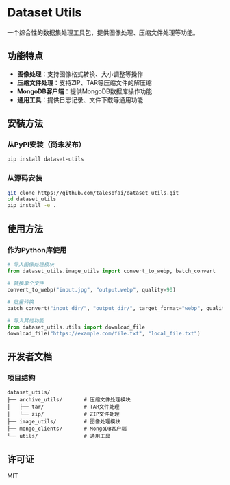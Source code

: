 # Dataset Utils

一个综合性的数据集处理工具包，提供图像处理、压缩文件处理等功能。

## 功能特点

- **图像处理**：支持图像格式转换、大小调整等操作
- **压缩文件处理**：支持ZIP、TAR等压缩文件的解压缩
- **MongoDB客户端**：提供MongoDB数据库操作功能
- **通用工具**：提供日志记录、文件下载等通用功能

## 安装方法

### 从PyPI安装（尚未发布）

```bash
pip install dataset-utils
```

### 从源码安装

```bash
git clone https://github.com/talesofai/dataset_utils.git
cd dataset_utils
pip install -e .
```

## 使用方法

### 作为Python库使用

```python
# 导入图像处理模块
from dataset_utils.image_utils import convert_to_webp, batch_convert

# 转换单个文件
convert_to_webp("input.jpg", "output.webp", quality=90)

# 批量转换
batch_convert("input_dir/", "output_dir/", target_format="webp", quality=85, resize=1024)

# 导入其他功能
from dataset_utils.utils import download_file
download_file("https://example.com/file.txt", "local_file.txt")
```

## 开发者文档

### 项目结构

```
dataset_utils/
├── archive_utils/       # 压缩文件处理模块
│   ├── tar/             # TAR文件处理
│   └── zip/             # ZIP文件处理
├── image_utils/         # 图像处理模块
├── mongo_clients/       # MongoDB客户端
└── utils/               # 通用工具
```

## 许可证

MIT